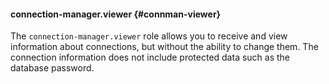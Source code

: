#### connection-manager.viewer {#connman-viewer}

The `connection-manager.viewer` role allows you to receive and view information about connections, but without the ability to change them. The connection information does not include protected data such as the database password.